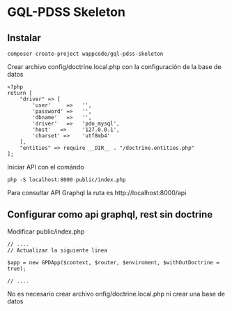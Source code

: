 # GQL-PDSS Skeleton

## Instalar

    composer create-project wappcode/gql-pdss-skeleton

Crear archivo config/doctrine.local.php con la configuración de la base de datos

    <?php
    return [
        "driver" => [
            'user'     =>   '',
            'password' =>   '',
            'dbname'   =>   '',
            'driver'   =>   'pdo_mysql',
            'host'   =>     '127.0.0.1',
            'charset' =>    'utf8mb4'
        ],
        "entities" => require __DIR__ . "/doctrine.entities.php"
    ];

Iniciar API con el comándo

    php -S localhost:8000 public/index.php

Para consultar API Graphql la ruta es http://localhost:8000/api

## Configurar como api graphql, rest sin doctrine

Modificar public/index.php

```
// ....
// Actualizar la siguiente linea

$app = new GPDApp($context, $router, $enviroment, $withOutDoctrine = true);

// ....
```

No es necesario crear archivo onfig/doctrine.local.php ni crear una base de datos
